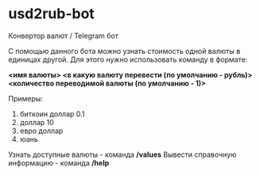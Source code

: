 # usd2rub-bot

Конвертор валют / Telegram бот

С помощью данного бота можно узнать стоимость одной валюты в единицах другой. Для этого нужно использовать команду в формате:

**<имя валюты> <в какую валюту перевести (по умолчанию - рубль)> <количество переводимой валюты (по умолчанию - 1)>**

Примеры: 
1. биткоин доллар 0.1
2. доллар 10
3. евро доллар
4. юань

Узнать доступные валюты - команда **/values**
Вывести справочную информацию - команда **/help**
